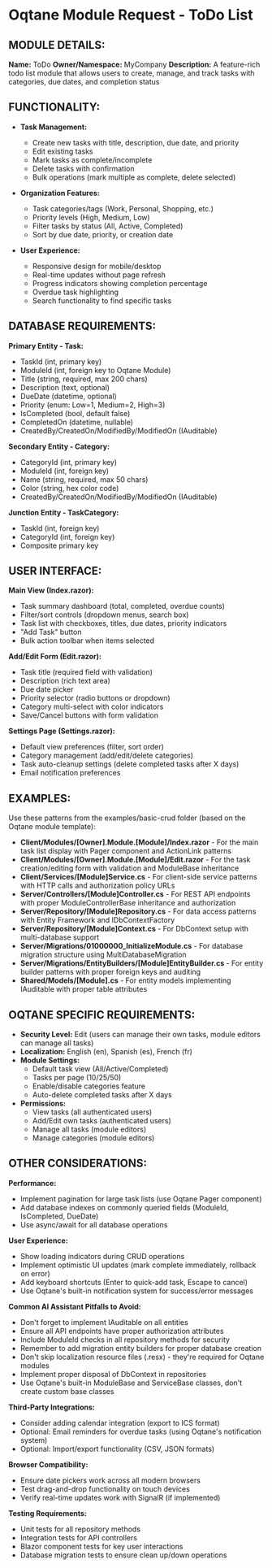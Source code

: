 # Oqtane Module Request - ToDo List

## MODULE DETAILS:
**Name:** ToDo
**Owner/Namespace:** MyCompany
**Description:** A feature-rich todo list module that allows users to create, manage, and track tasks with categories, due dates, and completion status

## FUNCTIONALITY:
- **Task Management:**
  - Create new tasks with title, description, due date, and priority
  - Edit existing tasks
  - Mark tasks as complete/incomplete
  - Delete tasks with confirmation
  - Bulk operations (mark multiple as complete, delete selected)

- **Organization Features:**
  - Task categories/tags (Work, Personal, Shopping, etc.)
  - Priority levels (High, Medium, Low)
  - Filter tasks by status (All, Active, Completed)
  - Sort by due date, priority, or creation date

- **User Experience:**
  - Responsive design for mobile/desktop
  - Real-time updates without page refresh
  - Progress indicators showing completion percentage
  - Overdue task highlighting
  - Search functionality to find specific tasks

## DATABASE REQUIREMENTS:
**Primary Entity - Task:**
- TaskId (int, primary key)
- ModuleId (int, foreign key to Oqtane Module)
- Title (string, required, max 200 chars)
- Description (text, optional)
- DueDate (datetime, optional)
- Priority (enum: Low=1, Medium=2, High=3)
- IsCompleted (bool, default false)
- CompletedOn (datetime, nullable)
- CreatedBy/CreatedOn/ModifiedBy/ModifiedOn (IAuditable)

**Secondary Entity - Category:**
- CategoryId (int, primary key)
- ModuleId (int, foreign key)
- Name (string, required, max 50 chars)
- Color (string, hex color code)
- CreatedBy/CreatedOn/ModifiedBy/ModifiedOn (IAuditable)

**Junction Entity - TaskCategory:**
- TaskId (int, foreign key)
- CategoryId (int, foreign key)
- Composite primary key

## USER INTERFACE:
**Main View (Index.razor):**
- Task summary dashboard (total, completed, overdue counts)
- Filter/sort controls (dropdown menus, search box)
- Task list with checkboxes, titles, due dates, priority indicators
- "Add Task" button
- Bulk action toolbar when items selected

**Add/Edit Form (Edit.razor):**
- Task title (required field with validation)
- Description (rich text area)
- Due date picker
- Priority selector (radio buttons or dropdown)
- Category multi-select with color indicators
- Save/Cancel buttons with form validation

**Settings Page (Settings.razor):**
- Default view preferences (filter, sort order)
- Category management (add/edit/delete categories)
- Task auto-cleanup settings (delete completed tasks after X days)
- Email notification preferences

## EXAMPLES:
Use these patterns from the examples/basic-crud folder (based on the Oqtane module template):
- **Client/Modules/[Owner].Module.[Module]/Index.razor** - For the main task list display with Pager component and ActionLink patterns
- **Client/Modules/[Owner].Module.[Module]/Edit.razor** - For the task creation/editing form with validation and ModuleBase inheritance
- **Client/Services/[Module]Service.cs** - For client-side service patterns with HTTP calls and authorization policy URLs
- **Server/Controllers/[Module]Controller.cs** - For REST API endpoints with proper ModuleControllerBase inheritance and authorization
- **Server/Repository/[Module]Repository.cs** - For data access patterns with Entity Framework and IDbContextFactory
- **Server/Repository/[Module]Context.cs** - For DbContext setup with multi-database support
- **Server/Migrations/01000000_InitializeModule.cs** - For database migration structure using MultiDatabaseMigration
- **Server/Migrations/EntityBuilders/[Module]EntityBuilder.cs** - For entity builder patterns with proper foreign keys and auditing
- **Shared/Models/[Module].cs** - For entity models implementing IAuditable with proper table attributes

## OQTANE SPECIFIC REQUIREMENTS:
- **Security Level:** Edit (users can manage their own tasks, module editors can manage all tasks)
- **Localization:** English (en), Spanish (es), French (fr)
- **Module Settings:** 
  - Default task view (All/Active/Completed)
  - Tasks per page (10/25/50)
  - Enable/disable categories feature
  - Auto-delete completed tasks after X days
- **Permissions:** 
  - View tasks (all authenticated users)
  - Add/Edit own tasks (authenticated users)
  - Manage all tasks (module editors)
  - Manage categories (module editors)

## OTHER CONSIDERATIONS:
**Performance:**
- Implement pagination for large task lists (use Oqtane Pager component)
- Add database indexes on commonly queried fields (ModuleId, IsCompleted, DueDate)
- Use async/await for all database operations

**User Experience:**
- Show loading indicators during CRUD operations
- Implement optimistic UI updates (mark complete immediately, rollback on error)
- Add keyboard shortcuts (Enter to quick-add task, Escape to cancel)
- Use Oqtane's built-in notification system for success/error messages

**Common AI Assistant Pitfalls to Avoid:**
- Don't forget to implement IAuditable on all entities
- Ensure all API endpoints have proper authorization attributes
- Include ModuleId checks in all repository methods for security
- Remember to add migration entity builders for proper database creation
- Don't skip localization resource files (.resx) - they're required for Oqtane modules
- Implement proper disposal of DbContext in repositories
- Use Oqtane's built-in ModuleBase and ServiceBase classes, don't create custom base classes

**Third-Party Integrations:**
- Consider adding calendar integration (export to ICS format)
- Optional: Email reminders for overdue tasks (using Oqtane's notification system)
- Optional: Import/export functionality (CSV, JSON formats)

**Browser Compatibility:**
- Ensure date pickers work across all modern browsers
- Test drag-and-drop functionality on touch devices
- Verify real-time updates work with SignalR (if implemented)

**Testing Requirements:**
- Unit tests for all repository methods
- Integration tests for API controllers
- Blazor component tests for key user interactions
- Database migration tests to ensure clean up/down operations
